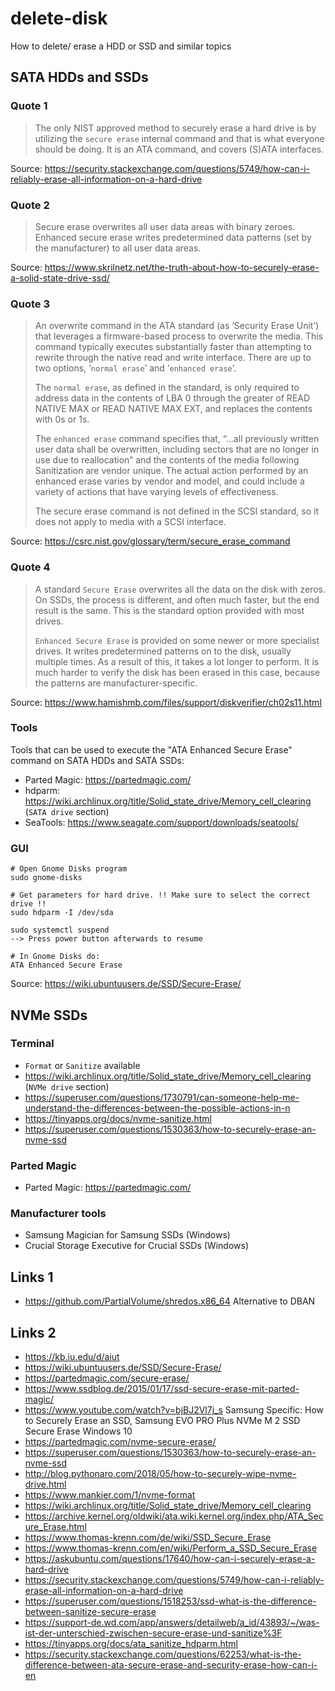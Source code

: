 # delete-disk
How to delete/ erase a HDD or SSD and similar topics

## SATA HDDs and SSDs
### Quote 1
>The only NIST approved method to securely erase a hard drive is by utilizing the `secure erase` internal command and that is what everyone should be doing. It is an ATA command, and covers (S)ATA interfaces.

Source: https://security.stackexchange.com/questions/5749/how-can-i-reliably-erase-all-information-on-a-hard-drive

### Quote 2
> Secure erase overwrites all user data areas with binary zeroes. Enhanced secure erase writes predetermined data patterns (set by the manufacturer) to all user data areas.

Source: https://www.skrilnetz.net/the-truth-about-how-to-securely-erase-a-solid-state-drive-ssd/

### Quote 3
> An overwrite command in the ATA standard (as ‘Security Erase Unit’) that leverages a firmware-based process to overwrite the media. This command typically executes substantially faster than attempting to rewrite through the native read and write interface. There are up to two options, ‘`normal erase`’ and ‘`enhanced erase`’.
> 
> The `normal erase`, as defined in the standard, is only required to address data in the contents of LBA 0 through the greater of READ NATIVE MAX or READ NATIVE MAX EXT, and replaces the contents with 0s or 1s.
>
> The `enhanced erase` command specifies that, “…all previously written user data shall be overwritten, including sectors that are no longer in use due to reallocation” and the contents of the media following Sanitization are vendor unique. The actual action performed by an enhanced erase varies by vendor and model, and could include a variety of actions that have varying levels of effectiveness.
>
> The secure erase command is not defined in the SCSI standard, so it does not apply to media with a SCSI interface.

Source: https://csrc.nist.gov/glossary/term/secure_erase_command

### Quote 4
> A standard `Secure Erase` overwrites all the data on the disk with zeros. On SSDs, the process is different, and often much faster, but the end result is the same. This is the standard option provided with most drives.
>
> `Enhanced Secure Erase` is provided on some newer or more specialist drives. It writes predetermined patterns on to the disk, usually multiple times. As a result of this, it takes a lot longer to perform. It is much harder to verify the disk has been erased in this case, because the patterns are manufacturer-specific.

Source: https://www.hamishmb.com/files/support/diskverifier/ch02s11.html

### Tools
Tools that can be used to execute the "ATA Enhanced Secure Erase" command on SATA HDDs and SATA SSDs:
- Parted Magic: https://partedmagic.com/
- hdparm: https://wiki.archlinux.org/title/Solid_state_drive/Memory_cell_clearing (`SATA drive` section)
- SeaTools: https://www.seagate.com/support/downloads/seatools/

### GUI
```
# Open Gnome Disks program
sudo gnome-disks

# Get parameters for hard drive. !! Make sure to select the correct drive !!
sudo hdparm -I /dev/sda

sudo systemctl suspend
--> Press power button afterwards to resume

# In Gnome Disks do:
ATA Enhanced Secure Erase
```

Source: https://wiki.ubuntuusers.de/SSD/Secure-Erase/

## NVMe SSDs

### Terminal
- `Format` or `Sanitize` available
- https://wiki.archlinux.org/title/Solid_state_drive/Memory_cell_clearing (`NVMe drive` section)
- https://superuser.com/questions/1730791/can-someone-help-me-understand-the-differences-between-the-possible-actions-in-n
- https://tinyapps.org/docs/nvme-sanitize.html
- https://superuser.com/questions/1530363/how-to-securely-erase-an-nvme-ssd

### Parted Magic
- Parted Magic: https://partedmagic.com/

### Manufacturer tools
- Samsung Magician for Samsung SSDs (Windows)
- Crucial Storage Executive for Crucial SSDs (Windows)

## Links 1
- https://github.com/PartialVolume/shredos.x86_64 Alternative to DBAN

## Links 2
- https://kb.iu.edu/d/aiut
- https://wiki.ubuntuusers.de/SSD/Secure-Erase/
- https://partedmagic.com/secure-erase/
- https://www.ssdblog.de/2015/01/17/ssd-secure-erase-mit-parted-magic/
- https://www.youtube.com/watch?v=bjBJ2Vl7j_s Samsung Specific: How to Securely Erase an SSD, Samsung EVO PRO Plus NVMe M 2 SSD Secure Erase Windows 10
- https://partedmagic.com/nvme-secure-erase/
- https://superuser.com/questions/1530363/how-to-securely-erase-an-nvme-ssd
- http://blog.pythonaro.com/2018/05/how-to-securely-wipe-nvme-drive.html
- https://www.mankier.com/1/nvme-format
- https://wiki.archlinux.org/title/Solid_state_drive/Memory_cell_clearing
- https://archive.kernel.org/oldwiki/ata.wiki.kernel.org/index.php/ATA_Secure_Erase.html
- https://www.thomas-krenn.com/de/wiki/SSD_Secure_Erase
- https://www.thomas-krenn.com/en/wiki/Perform_a_SSD_Secure_Erase
- https://askubuntu.com/questions/17640/how-can-i-securely-erase-a-hard-drive
- https://security.stackexchange.com/questions/5749/how-can-i-reliably-erase-all-information-on-a-hard-drive
- https://superuser.com/questions/1518253/ssd-what-is-the-difference-between-sanitize-secure-erase
- https://support-de.wd.com/app/answers/detailweb/a_id/43893/~/was-ist-der-unterschied-zwischen-secure-erase-und-sanitize%3F
- https://tinyapps.org/docs/ata_sanitize_hdparm.html
- https://security.stackexchange.com/questions/62253/what-is-the-difference-between-ata-secure-erase-and-security-erase-how-can-i-en
